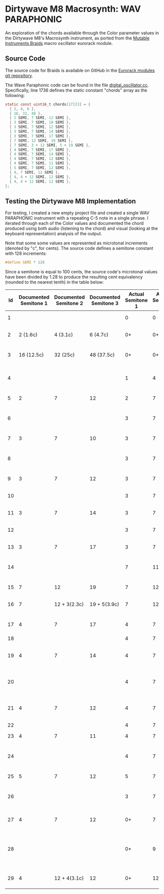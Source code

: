 # Dirtywave M8 Macrosynth: WAV PARAPHONIC

An exploration of the chords available through the Color parameter values in the Dirtywave M8's Macrosynth instrument, as ported from the [Mutable Instruments Braids] macro oscillator eurorack module.

## Source Code

The source code for Braids is available on GitHub in the [Eurorack modules git repository](https://github.com/pichenettes/eurorack).

The Wave Paraphonic code can be found in the file [digital_oscillator.cc](https://github.com/pichenettes/eurorack/blob/master/braids/digital_oscillator.cc). Specifically, line 1736 defines the static constant "chords" array as the following:

```c
static const uint16_t chords[17][3] = {
  { 2, 4, 6 },
  { 16, 32, 48 },
  { 2 SEMI, 7 SEMI, 12 SEMI },
  { 3 SEMI, 7 SEMI, 10 SEMI },
  { 3 SEMI, 7 SEMI, 12 SEMI },
  { 3 SEMI, 7 SEMI, 14 SEMI },
  { 3 SEMI, 7 SEMI, 17 SEMI },
  { 7 SEMI, 12 SEMI, 19 SEMI },
  { 7 SEMI, 3 + 12 SEMI, 5 + 19 SEMI },
  { 4 SEMI, 7 SEMI, 17 SEMI },
  { 4 SEMI, 7 SEMI, 14 SEMI },
  { 4 SEMI, 7 SEMI, 12 SEMI },
  { 4 SEMI, 7 SEMI, 11 SEMI },
  { 5 SEMI, 7 SEMI, 12 SEMI },
  { 4, 7 SEMI, 12 SEMI },
  { 4, 4 + 12 SEMI, 12 SEMI },
  { 4, 4 + 12 SEMI, 12 SEMI },
};
```

## Testing the Dirtywave M8 Implementation

For testing, I created a new empty project file and created a single WAV PARAPHONIC instrument with a repeating C-5 note in a single phrase. I iterated through each of the Color values and documented the chord produced using both audio (listening to the chord) and visual (looking at the keyboard representation) analysis of the output.

Note that some some values are represented as microtonal increments (denoted by "c", for cents). The source code defines a semitone constant with 128 increments:
```c 
#define SEMI * 128
```

Since a semitone is equal to 100 cents, the source code's microtonal values have been divided by 1.28 to produce the resulting cent equivalency (rounded to the nearest tenth) in the table below:

| Id | Documented Semitone 1 | Documented Semitone 2 | Documented Semitone 3 | Actual Semitone 1 | Actual Semitone 2 | Actual Semitone 3 | Color Range | Chord             | Notes                             |
|----|------------|------------|------------|------------|------------|------------|-------------|-------------------|-----------------------------------|
| 1  |            |            |            | 0          | 0          | 0          | 00 - 07     | Unison            |                                   |
| 2  | 2 (1.6c)   | 4 (3.1c)   | 6 (4.7c)   | 0+         | 0+         | 0+         | 08          |                   | Microtonal (chorus effect)        |
| 3  | 16 (12.5c) | 32 (25c)   | 48 (37.5c) | 0+         | 0+         | 0+         | 09 - 17     |                   | Microtonal (chorus effect)        |
| 4  |            |            |            | 1          | 4          | 7          | 18          | Em6#5/C           | Not documented in source code     |
| 5  | 2          | 7          | 12         | 2          | 7          | 12         | 19-27       | Csus2             |                                   |
| 6  |            |            |            | 3          | 7          | 11         | 28          | C minor-major 7th | Not documented in source code     |
| 7  | 3          | 7          | 10         | 3          | 7          | 10         | 29-37       | Cm7               |                                   |
| 8  |            |            |            | 3          | 7          | 11         | 38          | C minor-major 7th | Not documented in source code     |
| 9  | 3          | 7          | 12         | 3          | 7          | 12         | 39-47       | Cm                |                                   |
| 10 |            |            |            | 3          | 7          | 14         | 48          | Cm add 9          | The 14 sounds flat here           |
| 11 | 3          | 7          | 14         | 3          | 7          | 14         | 49-57       | Cm add 9          |                                   |
| 12 |            |            |            | 3          | 7          | 17         | 58          | D#6/9/C           | The 17 sounds flat here           |
| 13 | 3          | 7          | 17         | 3          | 7          | 17         | 59-67       | D#6/9/C           |                                   |
| 14 |            |            |            | 7          | 11         | 19         | 68          | Cmaj7sus          | Not documented in source code     |
| 15 | 7          | 12         | 19         | 7          | 12         | 19         | 69-77,87    | C5 or Csus        |                                   |
| 16 | 7          |12 + 3(2.3c)|19 + 5(3.9c)| 7          | 12+        | 19+        | 78-86       | C5 or Csus        | Microtonal (chorus effect)        |
| 17 | 4          | 7          | 17         | 4          | 7          | 17         | 88-96       | C add 4           | The 17 sounds sharp here          |
| 18 |            |            |            | 4          | 7          | 17         | 97          | C add 4           |                                   |
| 19 | 4          | 7          | 14         | 4          | 7          | 14         | 98-A6       | C add 9           | The 14 sounds slightly sharp here |
| 20 |            |            |            | 4          | 7          | 14         | A7          | C add 9           | The 14 sounds slightly flat here  |
| 21 | 4          | 7          | 12         | 4          | 7          | 12         | A8-B6       | CM                | The 12 sounds slightly sharp here |
| 22 |            |            |            | 4          | 7          | 12         | B7          | CM                |                                   |
| 23 | 4          | 7          | 11         | 4          | 7          | 11         | B8-C6       | CM7               |                                   |
| 24 |            |            |            | 4          | 7          | 11         | C7          | CM7               | The 11 sounds slightly sharp here |
| 25 | 5          | 7          | 12         | 5          | 7          | 12         | C8-D6       | Csus4             |                                   |
| 26 |            |            |            | 3          | 7          | 12         | D7          | Cm                | Not documented in source code     |
| 27 | 4          | 7          | 12         | 0+         | 7          | 12         | D8-E6       | C5 or Csus        | Microtonal (chorus effect)        |
| 28 |            |            |            | 0+         | 9          | 12         | E7          | Am/C              | Microtonal (chorus effect), Not documented in source code        |
| 29 | 4          |12 + 4(3.1c)| 12         | 0+         | 12+        | 12         | E8          | Octave            | Microtonal (chorus effect)        |

[Mutable Instruments Braids]: https://mutable-instruments.net/modules/braids/
